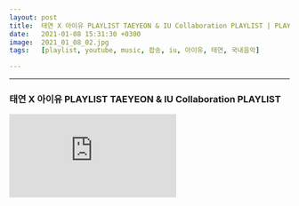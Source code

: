 ```yaml
---
layout: post
title:  태연 X 아이유 PLAYLIST TAEYEON & IU Collaboration PLAYLIST | PLAYLIST
date:   2021-01-08 15:31:30 +0300
image:  2021_01_08_02.jpg
tags:   [playlist, youtube, music, 팝송, iu, 아이유, 태연, 국내음악]

---
```


***
### 태연 X 아이유 PLAYLIST TAEYEON & IU Collaboration PLAYLIST

<iframe src="https://www.youtube.com/embed/zmYWosV6NYo?list=PLWaJvFZPXTCFOXPyQiMuobvqZ4PBHCnXN" frameborder="0" allowfullscreen></iframe>


